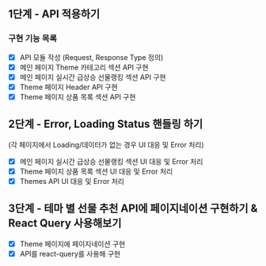 ## 1단계 - API 적용하기

### 구현 기능 목록

- [x] API 모듈 작성 (Request, Response Type 정의)
- [x] 메인 페이지 Theme 카테고리 섹션 API 구현
- [x] 메인 페이지 실시간 급상승 선물랭킹 섹션 API 구현
- [x] Theme 페이지 Header API 구현
- [x] Theme 페이지 상품 목록 섹션 API 구현

## 2단계 - Error, Loading Status 핸들링 하기

(각 페이지에서 Loading/데이터가 없는 경우 UI 대응 및 Error 처리)

- [x] 메인 페이지 실시간 급상승 선물랭킹 섹션 UI 대응 및 Error 처리
- [x] Theme 페이지 상품 목록 섹션 UI 대응 및 Error 처리
- [x] Themes API UI 대응 및 Error 처리

## 3단계 - 테마 별 선물 추천 API에 페이지네이션 구현하기 & React Query 사용해보기

- [x] Theme 페이지에 페이지네이션 구현
- [x] API를 react-query를 사용해 구현
